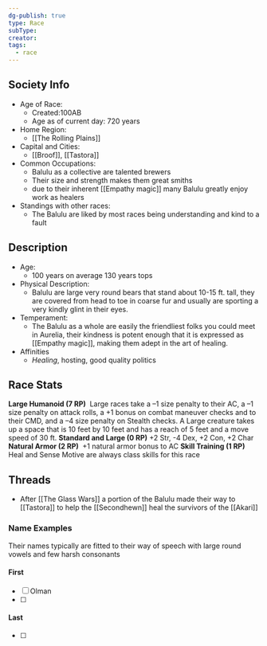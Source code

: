 ```yaml
---
dg-publish: true
type: Race
subType: 
creator: 
tags:
  - race
---
```

## Society Info
- Age of Race:
	- Created:100AB
	- Age as of current day: 720 years
- Home Region:
	- [[The Rolling Plains]]
- Capital and Cities:
	- [[Broof]], [[Tastora]]
- Common Occupations:
	- Balulu as a collective are talented brewers
	- Their size and strength makes them great smiths
	- due to their inherent [[Empathy magic]] many Balulu greatly enjoy work as healers
- Standings with other races:
	- The Balulu are liked by most races being understanding and kind to a fault
## Description
- Age:
	- 100 years on average 130 years tops
- Physical Description:
	- Balulu are large very round bears that stand about 10-15 ft. tall, they are covered from head to toe in coarse fur and usually are sporting a very kindly glint in their eyes.
- Temperament:
	- The Balulu as a whole are easily the friendliest folks you could meet in Aurelia, their kindness is potent enough that it is expressed as [[Empathy magic]], making them adept in the art of healing.
- Affinities
	- *Healing*, hosting, good quality politics
## Race Stats
**Large Humanoid (7 RP)** 
Large races take a –1 size penalty to their AC, a –1 size penalty on attack rolls, a +1 bonus on combat maneuver checks and to their CMD, and a –4 size penalty on Stealth checks. A Large creature takes up a space that is 10 feet by 10 feet and has a reach of 5 feet and a move speed of 30 ft.
**Standard and Large (0 RP)**
+2 Str, -4 Dex, +2 Con, +2 Char
**Natural Armor (2 RP)** 
+1 natural armor bonus to AC
**Skill Training (1 RP)** 
Heal and Sense Motive are always class skills for this race
## Threads
- After [[The Glass Wars]] a portion of the Balulu made their way to [[Tastora]] to help the [[Secondhewn]] heal the survivors of the [[Akari]]
### Name Examples
Their names typically are fitted to their way of speech with large round vowels and few harsh consonants
#### First
- [ ] Olman
- [ ] 
#### Last
- [ ] 